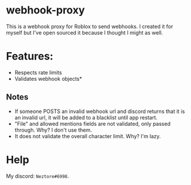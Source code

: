 # webhook-proxy
This is a webhook proxy for Roblox to send webhooks.
I created it for myself but I've open sourced it because I thought I might as well.

# Features:
- Respects rate limits
- Validates webhook objects*


## Notes
- If someone POSTS an invalid webhook url and discord returns that it is an invalid url, it will be added to a blacklist until app restart.
- "File" and allowed mentions fields are not validated, only passed through. Why? I don't use them.
- It does not validate the overall character limit. Why? I'm lazy.

# Help
My discord: `Neztore#6998`.
